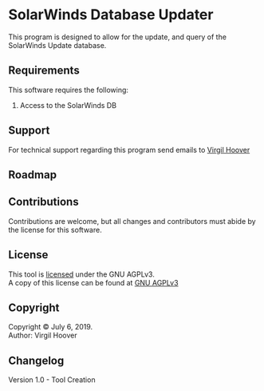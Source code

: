 # SolarWinds Database Updater

This program is designed to allow for the update, and query of the SolarWinds Update database.

## Requirements

This software requires the following:
 1. Access to the SolarWinds DB

## Support

For technical support regarding this program send emails to [Virgil Hoover](mailto:VirgilHoover@gmail.com)

## Roadmap



## Contributions

Contributions are welcome, but all changes and contributors must abide by the license for this software.

## License

This tool is [licensed](license.txt) under the GNU AGPLv3.  
A copy of this license can be found at [GNU AGPLv3](https://choosealicense.com/licenses/agpl-3.0/)  

## Copyright

Copyright &copy; July 6, 2019.  
Author: Virgil Hoover

## Changelog

Version 1.0 - Tool Creation